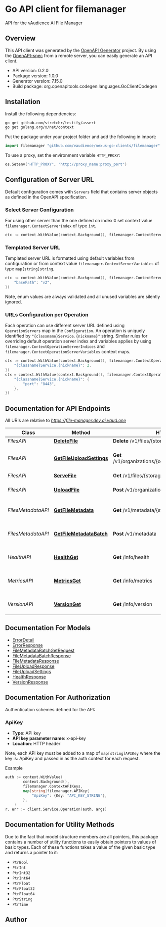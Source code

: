 # Go API client for filemanager

API for the vAudience AI File Manager

## Overview
This API client was generated by the [OpenAPI Generator](https://openapi-generator.tech) project.  By using the [OpenAPI-spec](https://www.openapis.org/) from a remote server, you can easily generate an API client.

- API version: 0.2.0
- Package version: 1.0.0
- Generator version: 7.15.0
- Build package: org.openapitools.codegen.languages.GoClientCodegen

## Installation

Install the following dependencies:

```sh
go get github.com/stretchr/testify/assert
go get golang.org/x/net/context
```

Put the package under your project folder and add the following in import:

```go
import filemanager "github.com/vaudience/nexus-go-clients/filemanager"
```

To use a proxy, set the environment variable `HTTP_PROXY`:

```go
os.Setenv("HTTP_PROXY", "http://proxy_name:proxy_port")
```

## Configuration of Server URL

Default configuration comes with `Servers` field that contains server objects as defined in the OpenAPI specification.

### Select Server Configuration

For using other server than the one defined on index 0 set context value `filemanager.ContextServerIndex` of type `int`.

```go
ctx := context.WithValue(context.Background(), filemanager.ContextServerIndex, 1)
```

### Templated Server URL

Templated server URL is formatted using default variables from configuration or from context value `filemanager.ContextServerVariables` of type `map[string]string`.

```go
ctx := context.WithValue(context.Background(), filemanager.ContextServerVariables, map[string]string{
	"basePath": "v2",
})
```

Note, enum values are always validated and all unused variables are silently ignored.

### URLs Configuration per Operation

Each operation can use different server URL defined using `OperationServers` map in the `Configuration`.
An operation is uniquely identified by `"{classname}Service.{nickname}"` string.
Similar rules for overriding default operation server index and variables applies by using `filemanager.ContextOperationServerIndices` and `filemanager.ContextOperationServerVariables` context maps.

```go
ctx := context.WithValue(context.Background(), filemanager.ContextOperationServerIndices, map[string]int{
	"{classname}Service.{nickname}": 2,
})
ctx = context.WithValue(context.Background(), filemanager.ContextOperationServerVariables, map[string]map[string]string{
	"{classname}Service.{nickname}": {
		"port": "8443",
	},
})
```

## Documentation for API Endpoints

All URIs are relative to *https://file-manager.dev.ai.vaud.one*

Class | Method | HTTP request | Description
------------ | ------------- | ------------- | -------------
*FilesAPI* | [**DeleteFile**](docs/FilesAPI.md#deletefile) | **Delete** /v1/files/{storage_path} | Delete a file
*FilesAPI* | [**GetFileUploadSettings**](docs/FilesAPI.md#getfileuploadsettings) | **Get** /v1/organizations/{org_id}/files/{category}/settings | Get file upload settings for a category
*FilesAPI* | [**ServeFile**](docs/FilesAPI.md#servefile) | **Get** /v1/files/{storage_path} | Serve a file
*FilesAPI* | [**UploadFile**](docs/FilesAPI.md#uploadfile) | **Post** /v1/organizations/{org_id}/files/{category} | Create a file for a channel
*FilesMetadataAPI* | [**GetFileMetadata**](docs/FilesMetadataAPI.md#getfilemetadata) | **Get** /v1/metadata/{storage_path} | Get file metadata by path
*FilesMetadataAPI* | [**GetFileMetadataBatch**](docs/FilesMetadataAPI.md#getfilemetadatabatch) | **Post** /v1/metadata | Get metadata for multiple files
*HealthAPI* | [**HealthGet**](docs/HealthAPI.md#healthget) | **Get** /info/health | checks for service health
*MetricsAPI* | [**MetricsGet**](docs/MetricsAPI.md#metricsget) | **Get** /info/metrics | Prometheus provided metrics endpoint
*VersionAPI* | [**VersionGet**](docs/VersionAPI.md#versionget) | **Get** /info/version | returns the service version


## Documentation For Models

 - [ErrorDetail](docs/ErrorDetail.md)
 - [ErrorResponse](docs/ErrorResponse.md)
 - [FileMetadataBatchGetRequest](docs/FileMetadataBatchGetRequest.md)
 - [FileMetadataBatchResponse](docs/FileMetadataBatchResponse.md)
 - [FileMetadataResponse](docs/FileMetadataResponse.md)
 - [FileUploadResponse](docs/FileUploadResponse.md)
 - [FileUploadSettings](docs/FileUploadSettings.md)
 - [HealthResponse](docs/HealthResponse.md)
 - [VersionResponse](docs/VersionResponse.md)


## Documentation For Authorization


Authentication schemes defined for the API:
### ApiKey

- **Type**: API key
- **API key parameter name**: x-api-key
- **Location**: HTTP header

Note, each API key must be added to a map of `map[string]APIKey` where the key is: ApiKey and passed in as the auth context for each request.

Example

```go
auth := context.WithValue(
		context.Background(),
		filemanager.ContextAPIKeys,
		map[string]filemanager.APIKey{
			"ApiKey": {Key: "API_KEY_STRING"},
		},
	)
r, err := client.Service.Operation(auth, args)
```


## Documentation for Utility Methods

Due to the fact that model structure members are all pointers, this package contains
a number of utility functions to easily obtain pointers to values of basic types.
Each of these functions takes a value of the given basic type and returns a pointer to it:

* `PtrBool`
* `PtrInt`
* `PtrInt32`
* `PtrInt64`
* `PtrFloat`
* `PtrFloat32`
* `PtrFloat64`
* `PtrString`
* `PtrTime`

## Author



